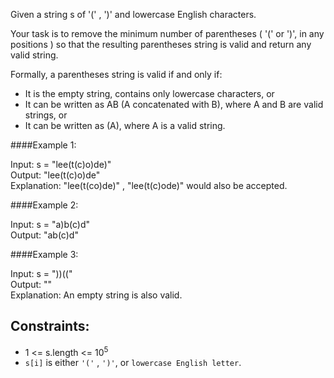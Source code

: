 Given a string s of '(' , ')' and lowercase English characters.

Your task is to remove the minimum number of parentheses ( '(' or ')',
in any positions ) so that the resulting parentheses string is valid 
and return any valid string.

Formally, a parentheses string is valid if and only if:

* It is the empty string, contains only lowercase characters, or
* It can be written as AB (A concatenated with B), where A and B are valid strings, or
* It can be written as (A), where A is a valid string.


####Example 1:

Input: s = "lee(t(c)o)de)"  
Output: "lee(t(c)o)de"  
Explanation: "lee(t(co)de)" , "lee(t(c)ode)" would also be accepted.

####Example 2:

Input: s = "a)b(c)d"  
Output: "ab(c)d"  

####Example 3:

Input: s = "))(("  
Output: ""  
Explanation: An empty string is also valid.



## Constraints:

* 1 <= s.length <= 10<sup>5</sup>  
* `s[i]` is either `'('` , `')'`, or `lowercase English letter`.

